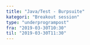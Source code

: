 ```yaml
---
title: "Java/Test - Burpsuite"
kategori: "Breakout session"
type: "underprogrampost"
fra: "2019-03-30T10:30"
til: "2019-03-30T11:30"
---
```

